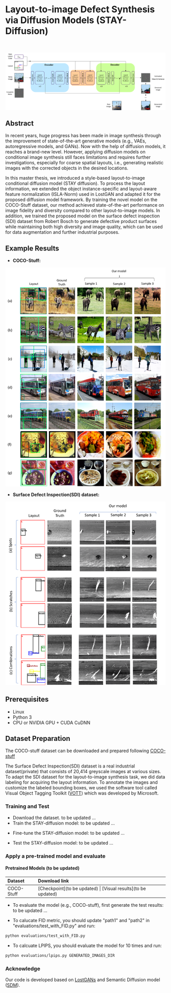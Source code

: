 # Layout-to-image Defect Synthesis via Diffusion Models (STAY-Diffusion)

&nbsp;

<img src='assets\framework.png' align="center">  





## Abstract

In recent years, 
huge progress has been made in image synthesis through the improvement of state-of-the-art generative models 
(e.g., VAEs, autoregressive models, and GANs). 
Now with the help of diffusion models, 
it reaches a brand-new level. 
However, applying diffusion models on conditional image synthesis still faces limitations and requires further investigations, especially for coarse spatial layouts, 
i.e., generating realistic images with the corrected objects in the desired locations.

In this master thesis, 
we introduced a style-based layout-to-image conditional diffusion model (STAY diffusion). 
To process the layout information, 
we extended the object instance-specific and layout-aware feature normalization (ISLA-Norm) used in LostGAN and adapted it for the proposed diffusion model framework. 
By training the novel model on the COCO-Stuff dataset, 
our method achieved state-of-the-art performance on image fidelity and diversity compared to other layout-to-image models. 
In addition, 
we trained the proposed model on the surface defect inspection (SDI) dataset from Robert Bosch to generate defective product surfaces while maintaining both high diversity and image quality, 
which can be used for data augmentation and further industrial purposes.


## Example Results

* **COCO-Stuff:**

<p align='center'>  
  <img src='assets\Coco-stuff-evaluation-2.png'/>
</p>

* **Surface Defect Inspection(SDI) dataset:**


<p align='center'>  
  <img src='assets/SDI-evaluation-2.png'/>
</p>

## Prerequisites
- Linux
- Python 3
- CPU or NVIDIA GPU + CUDA CuDNN

## Dataset Preparation
The COCO-stuff dataset can be downloaded and prepared following [COCO-stuff](https://github.com/nightrome/cocostuff.git)

The Surface Defect Inspection(SDI) dataset is a real industrial dataset(private) that consists of 20,414 greyscale images at various sizes.
To adapt the SDI dataset for the layout-to-image synthesis task, we did data labeling for acquiring the layout information. 
To annotate the images and customize the labeled bounding boxes, we used the software tool called Visual Object Tagging Toolkit ([VOTT](https://github.com/microsoft/VoTT.git)) which was developed by Microsoft.

### Training and Test

- Download the dataset.
to be updated ...
- Train the STAY-diffusion model:
to be updated ...
<!--
```bash
export OPENAI_LOGDIR='OUTPUT/ADE20K-SDM-256CH'
mpiexec -n 8 python image_train.py --data_dir ./data/ade20k --dataset_mode ade20k --lr 1e-4 --batch_size 4 --attention_resolutions 32,16,8 --diffusion_steps 1000 \
                                   --image_size 256 --learn_sigma True --noise_schedule linear --num_channels 256 --num_head_channels 64 --num_res_blocks 2  \
                                   --resblock_updown True --use_fp16 True --use_scale_shift_norm True --use_checkpoint True --num_classes 151 \
	                           --class_cond True --no_instance True
```
-->


- Fine-tune the STAY-diffusion model:
to be updated ...
<!--
```bash
export OPENAI_LOGDIR='OUTPUT/ADE20K-SDM-256CH-FINETUNE'
mpiexec -n 8 python image_train.py --data_dir ./data/ade20k --dataset_mode ade20k --lr 2e-5 --batch_size 4 --attention_resolutions 32,16,8 --diffusion_steps 1000 \
                                   --image_size 256 --learn_sigma True --noise_schedule linear --num_channels 256 --num_head_channels 64 --num_res_blocks 2 \
                                   --resblock_updown True --use_fp16 True --use_scale_shift_norm True --use_checkpoint True --num_classes 151 --class_cond True \
                                   --no_instance True --drop_rate 0.2 --resume_checkpoint OUTPUT/ADE20K-SDM-256CH/model.pt
```
-->

- Test the STAY-diffusion model:
to be updated ...
<!--
```bash
mpiexec -n 8 python image_sample.py --data_dir ./data/ade20k --dataset_mode ade20k --attention_resolutions 32,16,8 --diffusion_steps 1000 \
                                    --image_size 256 --learn_sigma True --noise_schedule linear --num_channels 256 --num_head_channels 64 \ 
                                    --num_res_blocks 2 --resblock_updown True --use_fp16 True --use_scale_shift_norm True --num_classes 151 \
                                    --class_cond True --no_instance True --batch_size 2 --num_samples 2000 --s 1.5 \
                                    --model_path OUTPUT/ADE20K-SDM-256CH-FINETUNE/ema_0.9999_best.pt --results_path RESULTS/ADE20K-SDM-256CH
```
-->

### Apply a pre-trained model and evaluate

#### Pretrained Models (to be updated)
|Dataset       |Download link     |
|:-------------|:-----------------|
|COCO-Stuff |[Checkpoint](to be updated) \| [Visual results](to be updated)|

- To evaluate the model (e.g., COCO-stuff), first generate the test results:
to be updated ...
<!--
```bash
mpiexec -n 8 python image_sample.py --data_dir ./data/ade20k --dataset_mode ade20k --attention_resolutions 32,16,8 --diffusion_steps 1000 \
                                    --image_size 256 --learn_sigma True --noise_schedule linear --num_channels 256 --num_head_channels 64 \ 
                                    --num_res_blocks 2 --resblock_updown True --use_fp16 True --use_scale_shift_norm True --num_classes 151 \
                                    --class_cond True --no_instance True --batch_size 2 --num_samples 2000 --s 1.5 \
                                    --model_path OUTPUT/ADE20K-SDM-256CH-FINETUNE/ema_0.9999_best.pt --results_path RESULTS/ADE20K-SDM-256CH
```
-->

- To calucate FID metric, you should update "path1" and "path2" in "evaluations/test_with_FID.py" and run:
```bash
python evaluations/test_with_FID.py
```

- To calcuate LPIPS, you should evaluate the model for 10 times and run:
```bash
python evaluations/lpips.py GENERATED_IMAGES_DIR
```

### Acknowledge
Our code is developed based on [LostGANs](https://github.com/WillSuen/LostGANs.git) and Semantic Diffusion model ([SDM](https://github.com/WeilunWang/semantic-diffusion-model.git)).
